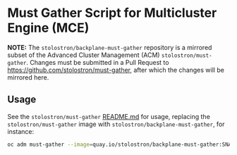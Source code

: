 # Must Gather Script for Multicluster Engine (MCE)

**NOTE:** The `stolostron/backplane-must-gather` repository is a mirrored subset of the Advanced Cluster Management (ACM) `stolostron/must-gather`. Changes must be submitted in a Pull Request to https://github.com/stolostron/must-gather, after which the changes will be mirrored here.

## Usage

See the `stolostron/must-gather` [README.md](https://github.com/stolostron/must-gather/tree/main?tab=readme-ov-file) for usage, replacing the `stolostron/must-gather` image with `stolostron/backplane-must-gather`, for instance:

```sh
oc adm must-gather --image=quay.io/stolostron/backplane-must-gather:SNAPSHOTNAME
```
